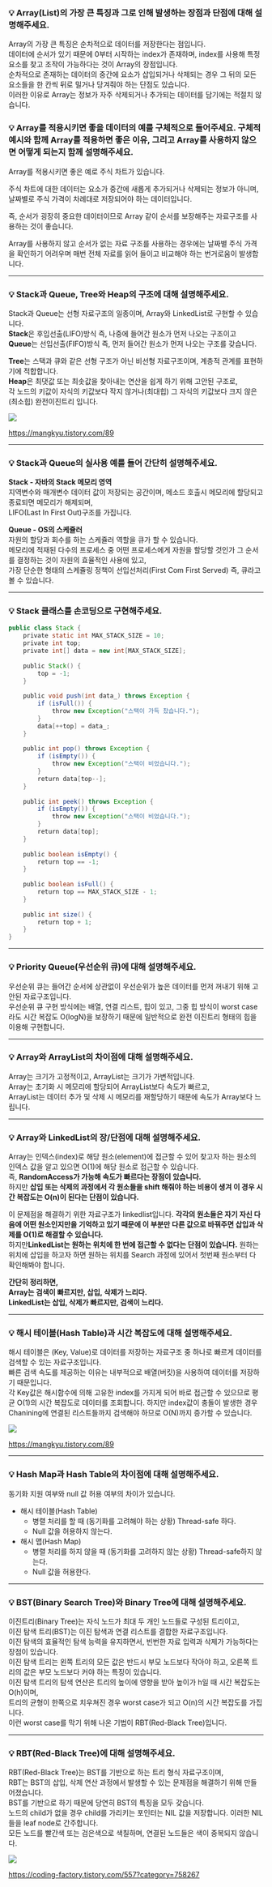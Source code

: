 ### 💡 **Array(List)의 가장 큰 특징과 그로 인해 발생하는 장점과 단점에 대해 설명해주세요.**

Array의 가장 큰 특징은 순차적으로 데이터를 저장한다는 점입니다.  
데이터에 순서가 있기 때문에 0부터 시작하는 index가 존재하며, index를 사용해 특정 요소를 찾고 조작이 가능하다는 것이 Array의 장점입니다.  
순차적으로 존재하는 데이터의 중간에 요소가 삽입되거나 삭제되는 경우 그 뒤의 모든 요소들을 한 칸씩 뒤로 밀거나 당겨줘야 하는 단점도 있습니다.  
이러한 이유로 Array는 정보가 자주 삭제되거나 추가되는 데이터를 담기에는 적절치 않습니다.

### 💡 **Array를 적용시키면 좋을 데이터의 예를 구체적으로 들어주세요. 구체적 예시와 함께 Array를 적용하면 좋은 이유, 그리고 Array를 사용하지 않으면 어떻게 되는지 함께 설명해주세요.**

Array를 적용시키면 좋은 예로 주식 차트가 있습니다.

주식 차트에 대한 데이터는 요소가 중간에 새롭게 추가되거나 삭제되는 정보가 아니며, 날짜별로 주식 가격이 차례대로 저장되어야 하는 데이터입니다.

즉, 순서가 굉장히 중요한 데이터이므로 Array 같이 순서를 보장해주는 자료구조를 사용하는 것이 좋습니다.

Array를 사용하지 않고 순서가 없는 자료 구조를 사용하는 경우에는 날짜별 주식 가격을 확인하기 어려우며 매번 전체 자료를 읽어 들이고 비교해야 하는 번거로움이 발생합니다.

---

### 💡 **Stack과 Queue, Tree와 Heap의 구조에 대해 설명해주세요.**

Stack과 Queue는 선형 자료구조의 일종이며, Array와 LinkedList로 구현할 수 있습니다.  
**Stack**은 후입선출(LIFO)방식 즉, 나중에 들어간 원소가 먼저 나오는 구조이고  
**Queue**는 선입선출(FIFO)방식 즉, 먼저 들어간 원소가 먼저 나오는 구조를 갖습니다.  
  
**Tree**는 스택과 큐와 같은 선형 구조가 아닌 비선형 자료구조이며, 계층적 관계를 표현하기에 적합합니다.  
**Heap**은 최댓값 또는 최솟값을 찾아내는 연산을 쉽게 하기 위해 고안된 구조로,  
각 노드의 키값이 자식의 키값보다 작지 않거나(최대힙) 그 자식의 키값보다 크지 않은(최소힙) 완전이진트리 입니다.

![](https://blog.kakaocdn.net/dn/ntPFt/btrt7qJx5dH/bH8yPO3COWkpHXoHwFXKu0/img.png)

https://mangkyu.tistory.com/89

---

### **💡 Stack과 Queue의 실사용 예를 들어 간단히 설명해주세요.**

**Stack - 자바의 Stack 메모리 영역**  
지역변수와 매개변수 데이터 값이 저장되는 공간이며, 메소드 호출시 메모리에 할당되고 종료되면 메모리가 해제되며,  
LIFO(Last In First Out)구조를 가집니다.  
  
**Queue - OS의 스케쥴러**  
자원의 할당과 회수를 하는 스케쥴러 역할을 큐가 할 수 있습니다.  
메모리에 적재된 다수의 프로세스 중 어떤 프로세스에게 자원을 할당할 것인가 그 순서를 결정하는 것이 자원의 효율적인 사용에 있고,  
가장 단순한 형태의 스케쥴링 정책이 선입선처리(First Com First Served) 즉, 큐라고 볼 수 있습니다.

---

### **💡** **Stack 클래스를 손코딩으로 구현해주세요.**

```java
public class Stack {
    private static int MAX_STACK_SIZE = 10;
    private int top;
    private int[] data = new int[MAX_STACK_SIZE];
 
    public Stack() {
        top = -1;
    }
 
    public void push(int data_) throws Exception {
        if (isFull()) {
            throw new Exception("스택이 가득 찼습니다.");
        }
        data[++top] = data_;
    }
 
    public int pop() throws Exception {
        if (isEmpty()) {
            throw new Exception("스택이 비었습니다.");
        }
        return data[top--];
    }
 
    public int peek() throws Exception {
        if (isEmpty()) {
            throw new Exception("스택이 비었습니다.");
        }
        return data[top];
    }
 
    public boolean isEmpty() {
        return top == -1;
    }
 
    public boolean isFull() {
        return top == MAX_STACK_SIZE - 1;
    }
 
    public int size() {
        return top + 1;
    }
}
```

---

### 💡 **Priority Queue(우선순위 큐)에 대해 설명해주세요.**

우선순위 큐는 들어간 순서에 상관없이 우선순위가 높은 데이터를 먼저 꺼내기 위해 고안된 자료구조입니다.  
우선순위 큐 구현 방식에는 배열, 연결 리스트, 힙이 있고, 그중 힙 방식이 worst case라도 시간 복잡도 O(logN)을 보장하기 때문에 일반적으로 완전 이진트리 형태의 힙을 이용해 구현합니다.

---

### 💡 **Array와 ArrayList의 차이점에 대해 설명해주세요.**

Array는 크기가 고정적이고, ArrayList는 크기가 가변적입니다.  
Array는 초기화 시 메모리에 할당되어 ArrayList보다 속도가 빠르고,  
ArrayList는 데이터 추가 및 삭제 시 메모리를 재할당하기 때문에 속도가 Array보다 느립니다.

---

### 💡 **Array와 LinkedList의 장/단점에 대해 설명해주세요.**

Array는 인덱스(index)로 해당 원소(element)에 접근할 수 있어 찾고자 하는 원소의 인덱스 값을 알고 있으면 O(1)에 해당 원소로 접근할 수 있습니다. 즉, **RandomAccess가 가능해 속도가 빠르다는 장점이 있습니다.**  
하지만 **삽입 또는 삭제의 과정에서 각 원소들을 shift 해줘야 하는 비용이 생겨 이 경우 시간 복잡도는 O(n)이 된다는 단점이 있습니다.**  
  
이 문제점을 해결하기 위한 자료구조가 linkedlist입니다. **각각의 원소들은 자기 자신 다음에 어떤 원소인지만을 기억하고 있기 때문에 이 부분만 다른 값으로 바꿔주면 삽입과 삭제를 O(1)로 해결할 수 있습니다.**  
하지만**LinkedList는 원하는 위치에 한 번에 접근할 수 없다는 단점이 있습니다.** 원하는 위치에 삽입을 하고자 하면 원하는 위치를 Search 과정에 있어서 첫번째 원소부터 다 확인해봐야 합니다.  
  
**간단히 정리하면,**  
**Array는 검색이 빠르지만, 삽입, 삭제가 느리다.**  
**LinkedList는 삽입, 삭제가 빠르지만, 검색이 느리다.**

---

### 💡 **해시 테이블(Hash Table)과 시간 복잡도에 대해 설명해주세요.**

해시 테이블은 (Key, Value)로 데이터를 저장하는 자료구조 중 하나로 빠르게 데이터를 검색할 수 있는 자료구조입니다.  
빠른 검색 속도를 제공하는 이유는 내부적으로 배열(버킷)을 사용하여 데이터를 저장하기 때문입니다.  
각 Key값은 해시함수에 의해 고유한 index를 가지게 되어 바로 접근할 수 있으므로 평균 O(1)의 시간 복잡도로 데이터를 조회합니다. 하지만 index값이 충돌이 발생한 경우 Chanining에 연결된 리스트들까지 검색해야 하므로 O(N)까지 증가할 수 있습니다.

![](https://blog.kakaocdn.net/dn/m2wij/btrua4zs1o9/e10Kk005dXf1CnUimHqR8k/img.png)

https://mangkyu.tistory.com/89

---

### 💡 **Hash Map과 Hash Table의 차이점에 대해 설명해주세요.**

동기화 지원 여부와 null 값 허용 여부의 차이가 있습니다.

- 해시 테이블(Hash Table)
    - 병렬 처리를 할 때 (동기화를 고려해야 하는 상황) Thread-safe 하다.
    - Null 값을 허용하지 않는다.
- 해시 맵(Hash Map)
    - 병렬 처리를 하지 않을 때 (동기화를 고려하지 않는 상황) Thread-safe하지 않는다.
    - Null 값을 허용한다.

---

### **💡 BST(Binary Search Tree)와 Binary Tree에 대해 설명해주세요.**

이진트리(Binary Tree)는 자식 노드가 최대 두 개인 노드들로 구성된 트리이고,  
이진 탐색 트리(BST)는 이진 탐색과 연결 리스트를 결합한 자료구조입니다.  
이진 탐색의 효율적인 탐색 능력을 유지하면서, 빈번한 자료 입력과 삭제가 가능하다는 장점이 있습니다.  
이진 탐색 트리는 왼쪽 트리의 모든 값은 반드시 부모 노드보다 작아야 하고, 오른쪽 트리의 값은 부모 노드보다 커야 하는 특징이 있습니다.  
이진 탐색 트리의 탐색 연산은 트리의 높이에 영향을 받아 높이가 h일 때 시간 복잡도는 O(h)이며,  
트리의 균형이 한쪽으로 치우쳐진 경우 worst case가 되고 O(n)의 시간 복잡도를 가집니다.  
이런 worst case를 막기 위해 나온 기법이 RBT(Red-Black Tree)입니다.

---

### **💡 RBT(Red-Black Tree)에 대해 설명해주세요.**

RBT(Red-Black Tree)는 BST를 기반으로 하는 트리 형식 자료구조이며,  
RBT는 BST의 삽입, 삭제 연산 과정에서 발생할 수 있는 문제점을 해결하기 위해 만들어졌습니다.  
BST를 기반으로 하기 때문에 당연히 BST의 특징을 모두 갖습니다.  
노드의 child가 없을 경우 child를 가리키는 포인터는 NIL 값을 저장합니다. 이러한 NIL들을 leaf node로 간주합니다.  
모든 노드를 빨간색 또는 검은색으로 색칠하며, 연결된 노드들은 색이 중복되지 않습니다.

![](https://blog.kakaocdn.net/dn/bis3qM/btrt7tmuQJ6/vMxSMCxi3N5XOeyEVXviu0/img.png)

https://coding-factory.tistory.com/557?category=758267